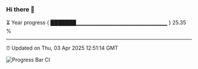 ### Hi there 👋

⏳ Year progress { ███████▁▁▁▁▁▁▁▁▁▁▁▁▁▁▁▁▁▁▁▁▁▁▁ } 25.35 %

---

⏰ Updated on Thu, 03 Apr 2025 12:51:14 GMT

![Progress Bar CI](https://github.com/DhruviPatel157/GitHub-Actions-Demo/workflows/Progress%20Bar%20CI/badge.svg)
